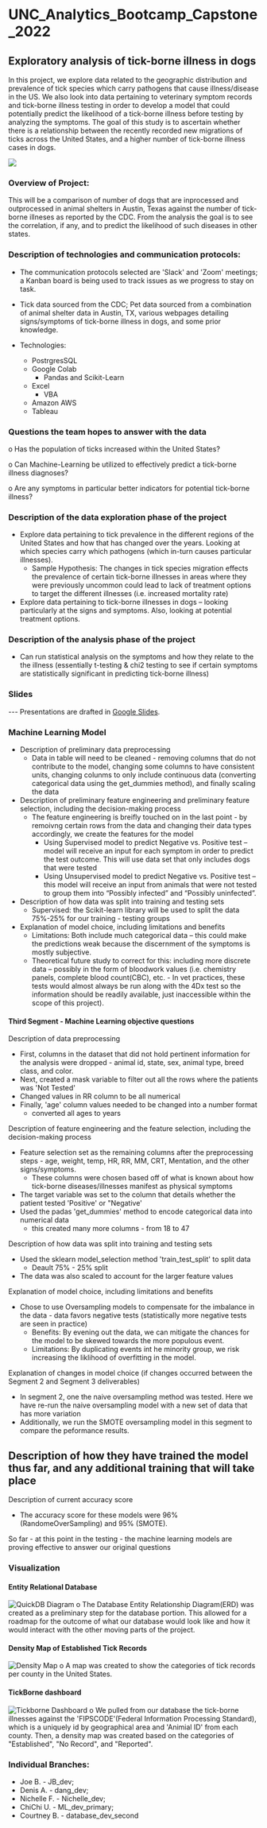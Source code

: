 # UNC_Analytics_Bootcamp_Capstone_2022
## Exploratory analysis of tick-borne illness in dogs

In this project, we explore data related to the geographic distribution and prevalence of tick species which carry pathogens that cause illness/disease in the US. We also look into data pertaining to veterinary symptom records and tick-borne illness testing in order to develop a model that could potentially predict the likelihood of a tick-borne illness before testing by analyzing the symptoms. The goal of this study is to ascertain whether there is a relationship between the recently recorded new migrations of ticks across the United States, and a higher number of tick-borne illness cases in dogs. 

![](/Images/Tick-Identification.jpeg)

### Overview of Project:

This will be a comparison of number of dogs that are inprocessed and outprocessed in animal shelters in Austin, Texas against the number of tick-borne illneses as reported by the CDC. From the analysis the goal is to see the correlation, if any, and to predict the likelihood of such diseases in other states.


### Description of technologies and communication protocols:

- The communication protocols selected are 'Slack' and 'Zoom' meetings; a Kanban board is being used to track issues as we progress to stay on task. 

- Tick data sourced from the CDC; Pet data sourced from a combination of animal shelter data in Austin, TX, various webpages detailing signs/symptoms of tick-borne illness in dogs, and some prior knowledge.

- Technologies:
    - PostrgresSQL 
    - Google Colab
        - Pandas and Scikit-Learn
    - Excel
        - VBA
    - Amazon AWS
    - Tableau
    

### Questions the team hopes to answer with the data

o	Has the population of ticks increased within the United States?

o	Can Machine-Learning be utilized to effectively predict a tick-borne illness diagnoses?

o	Are any symptoms in particular better indicators for potential tick-borne illness?


### Description of the data exploration phase of the project

- Explore data pertaining to tick prevalence in the different regions of the United States and how that has changed over the years. Looking at which species carry which pathogens (which in-turn causes particular illnesses). 
    - Sample Hypothesis: The changes in tick species migration effects the prevalence of certain tick-borne illnesses in areas where they were previously uncommon could lead to lack of treatment options to target the different illnesses (i.e. increased mortality rate)
- Explore data pertaining to tick-borne illnesses in dogs – looking particularly at the signs and symptoms. Also, looking at potential treatment options. 


### Description of the analysis phase of the project
- Can run statistical analysis on the symptoms and how they relate to the the illness (essentially t-testing & chi2 testing to see if certain symptoms are statistically significant in predicting tick-borne illness)


### Slides

--- Presentations are drafted in [Google Slides](https://docs.google.com/presentation/d/1Pb45MhAy0BsfN_zfLDYegSP01tUUemsadI_XG5e-pjA/edit?usp=sharing).

### Machine Learning Model 
- Description of preliminary data preprocessing
    - Data in table will need to be cleaned - removing columns that do not contribute to the model, changing some columns to have consistent units, changing colunms to only include continuous data (converting categorical data using the get_dummies method), and finally scaling the data
- Description of preliminary feature engineering and preliminary feature selection, including the decision-making process
    - The feature engineering is breifly touched on in the last point - by remoivng certain rows from the data  and changing their data types accordingly, we create the features for the model
        - Using Supervised model to predict Negative vs. Positive test – model will receive an input for each symptom in order to predict the test outcome. This will use data set that only includes dogs that were tested
        - Using Unsupervised model to predict Negative vs. Positive test – this model will receive an input from animals that were not tested to group them into “Possibly infected” and “Possibly uninfected”. 
- Description of how data was split into training and testing sets
    - Supervised: the Scikit-learn library will be used to split the data 75%-25% for our training - testing groups
- Explanation of model choice, including limitations and benefits
    - Limitations: Both include much categorical data – this could make the predictions weak because the discernment of the symptoms is mostly subjective.
    - Theoretical future study to correct for this: including more discrete data – possibly in the form of bloodwork values (i.e. chemistry panels, complete blood count(CBC), etc. - In vet practices, these tests would almost always be run along with the 4Dx test so the information should be readily available, just inaccessible within the scope of this project).
    
#### Third Segment - Machine Learning objective questions
Description of data preprocessing
- First, columns in the dataset that did not hold pertinent information for the analysis were dropped - animal id, state, sex, animal type, breed class, and color.
- Next, created a mask variable to filter out all the rows where the patients was 'Not Tested'
- Changed values in RR column to be all numerical
- Finally, 'age' column values needed to be changed into a number format
    - converted all ages to years

Description of feature engineering and the feature selection, including the decision-making process
- Feature selection set as the remaining columns after the preprocessing steps - age, weight, temp, HR, RR, MM, CRT, Mentation, and the other signs/symptoms.
    - These columns were chosen based off of what is known about how tick-borne diseases/illnesses manifest as physical symptoms
- The target variable was set to the column that details whether the patient tested 'Positive' or "Negative'
- Used the padas 'get_dummies' method to encode categorical data into numerical data
    - this created many more columns - from 18 to 47

Description of how data was split into training and testing sets
- Used the sklearn model_selection method 'train_test_split' to split data 
    - Deault 75% - 25% split
- The data was also scaled to account for the larger feature values

Explanation of model choice, including limitations and benefits
- Chose to use Oversampling models to compensate for the imbalance in the data - data favors negative tests (statistically more negative tests are seen in practice)
    - Benefits: By evening out the data, we can mitigate the chances for the model to be skewed towards the more populous event.
    - Limitations: By duplicating events int he minority group, we risk increasing the liklihood of overfitting in the model.

Explanation of changes in model choice (if changes occurred between the Segment 2 and Segment 3 deliverables)
- In segment 2, one the naive oversampling method was tested. Here we have re-run the naive oversampling model with a new set of data that has more variation
- Additionally, we run the SMOTE oversampling model in this segment to compare the peformance results.

Description of how they have trained the model thus far, and any additional training that will take place
- 

Description of current accuracy score
- The accuracy score for these models were 96% (RandomeOverSampling) and 95% (SMOTE).

So far - at this point in the testing - the machine learning models are proving effective to answer our original questions
    
### Visualization

#### Entity Relational Database
![QuickDB Diagram](https://github.com/jobloom79/UNC_Analytics_Bootcamp_Capstone_2022/blob/customer_acceptance_test/Visualizations/QuickDBD-Capstone%20(1).png)
o The Database Entity Relationship Diagram(ERD) was created as a preliminary step for the database portion. This allowed for a roadmap for the outcome of what our database would look like and how it would interact with the other moving parts of the project.

#### Density Map of Established Tick Records
![Density Map](https://github.com/jobloom79/UNC_Analytics_Bootcamp_Capstone_2022/blob/customer_acceptance_test/Visualizations/texas_map.PNG)
o A map was created to show the categories of tick records per county in the United States. 

#### TickBorne dashboard
![Tickborne Dashboard](https://github.com/jobloom79/UNC_Analytics_Bootcamp_Capstone_2022/blob/customer_acceptance_test/Visualizations/Tickborne%20Dashboard.PNG)
o We pulled from our database the tick-borne illnesses against the 'FIPSCODE'(Federal Information Processing Standard), which is a uniquely id by geographical area and 'Animial ID' from each county. Then, a density map was created based on the categories of "Established", "No Record", and "Reported". 

### Individual Branches:
- Joe B. - JB_dev;
- Denis A. - dang_dev; 
- Nichelle F. - Nichelle_dev; 
- ChiChi U. - ML_dev_primary; 
- Courtney B. - database_dev_second
